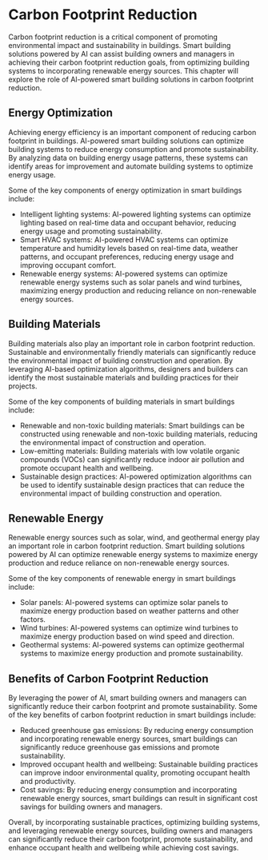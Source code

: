Carbon Footprint Reduction
==============================================================================

Carbon footprint reduction is a critical component of promoting environmental impact and sustainability in buildings. Smart building solutions powered by AI can assist building owners and managers in achieving their carbon footprint reduction goals, from optimizing building systems to incorporating renewable energy sources. This chapter will explore the role of AI-powered smart building solutions in carbon footprint reduction.

Energy Optimization
-------------------

Achieving energy efficiency is an important component of reducing carbon footprint in buildings. AI-powered smart building solutions can optimize building systems to reduce energy consumption and promote sustainability. By analyzing data on building energy usage patterns, these systems can identify areas for improvement and automate building systems to optimize energy usage.

Some of the key components of energy optimization in smart buildings include:

* Intelligent lighting systems: AI-powered lighting systems can optimize lighting based on real-time data and occupant behavior, reducing energy usage and promoting sustainability.
* Smart HVAC systems: AI-powered HVAC systems can optimize temperature and humidity levels based on real-time data, weather patterns, and occupant preferences, reducing energy usage and improving occupant comfort.
* Renewable energy systems: AI-powered systems can optimize renewable energy systems such as solar panels and wind turbines, maximizing energy production and reducing reliance on non-renewable energy sources.

Building Materials
------------------

Building materials also play an important role in carbon footprint reduction. Sustainable and environmentally friendly materials can significantly reduce the environmental impact of building construction and operation. By leveraging AI-based optimization algorithms, designers and builders can identify the most sustainable materials and building practices for their projects.

Some of the key components of building materials in smart buildings include:

* Renewable and non-toxic building materials: Smart buildings can be constructed using renewable and non-toxic building materials, reducing the environmental impact of construction and operation.
* Low-emitting materials: Building materials with low volatile organic compounds (VOCs) can significantly reduce indoor air pollution and promote occupant health and wellbeing.
* Sustainable design practices: AI-powered optimization algorithms can be used to identify sustainable design practices that can reduce the environmental impact of building construction and operation.

Renewable Energy
----------------

Renewable energy sources such as solar, wind, and geothermal energy play an important role in carbon footprint reduction. Smart building solutions powered by AI can optimize renewable energy systems to maximize energy production and reduce reliance on non-renewable energy sources.

Some of the key components of renewable energy in smart buildings include:

* Solar panels: AI-powered systems can optimize solar panels to maximize energy production based on weather patterns and other factors.
* Wind turbines: AI-powered systems can optimize wind turbines to maximize energy production based on wind speed and direction.
* Geothermal systems: AI-powered systems can optimize geothermal systems to maximize energy production and promote sustainability.

Benefits of Carbon Footprint Reduction
--------------------------------------

By leveraging the power of AI, smart building owners and managers can significantly reduce their carbon footprint and promote sustainability. Some of the key benefits of carbon footprint reduction in smart buildings include:

* Reduced greenhouse gas emissions: By reducing energy consumption and incorporating renewable energy sources, smart buildings can significantly reduce greenhouse gas emissions and promote sustainability.
* Improved occupant health and wellbeing: Sustainable building practices can improve indoor environmental quality, promoting occupant health and productivity.
* Cost savings: By reducing energy consumption and incorporating renewable energy sources, smart buildings can result in significant cost savings for building owners and managers.

Overall, by incorporating sustainable practices, optimizing building systems, and leveraging renewable energy sources, building owners and managers can significantly reduce their carbon footprint, promote sustainability, and enhance occupant health and wellbeing while achieving cost savings.
